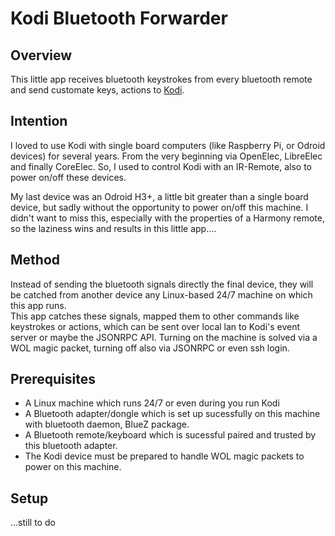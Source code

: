 # Kodi Bluetooth Forwarder
## Overview
This little app receives bluetooth keystrokes from every bluetooth remote and send customate keys, actions to 
[Kodi](https://kodi.tv/).
## Intention
I loved to use Kodi with single board computers (like Raspberry Pi, or Odroid devices) for several years. From 
the very beginning via OpenElec, LibreElec and finally CoreElec. So, I used to control Kodi with an IR-Remote, 
also to power on/off these devices.   
  
My last device was an Odroid H3+, a little bit greater than a single board device, but sadly without the 
opportunity to power on/off this machine. I didn't want to miss this, especially with the properties of a Harmony 
remote, so the laziness wins and results in this little app....
## Method
Instead of sending the bluetooth signals directly the final device, they will be catched from another device any 
Linux-based 24/7 machine on which this app runs.  
This app catches these signals, mapped them to other commands like keystrokes or actions, which can be sent over 
local lan to Kodi's event server or maybe the JSONRPC API. Turning on the machine is solved via a WOL magic packet, 
turning off also via JSONRPC or even ssh login.
## Prerequisites
- A Linux machine which runs 24/7 or even during you run Kodi
- A Bluetooth adapter/dongle which is set up sucessfully on this machine with bluetooth daemon, BlueZ package.
- A Bluetooth remote/keyboard which is sucessful paired and trusted by this bluetooth adapter.
- The Kodi device must be prepared to handle WOL magic packets to power on this machine.
## Setup
...still to do
